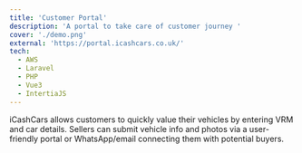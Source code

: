 ```yaml
---
title: 'Customer Portal'
description: 'A portal to take care of customer journey '
cover: './demo.png'
external: 'https://portal.icashcars.co.uk/'
tech:
  - AWS
  - Laravel
  - PHP
  - Vue3
  - IntertiaJS
---
```


iCashCars allows customers to quickly value their vehicles by entering VRM and car details. Sellers can submit vehicle info and photos via a user-friendly portal or WhatsApp/email connecting them with potential buyers. 
